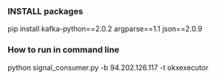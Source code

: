 ### INSTALL packages

pip install kafka-python==2.0.2 argparse==1.1 json==2.0.9

### How to run in command line

python signal_consumer.py -b 94.202.126.117 -t okxexecutor


